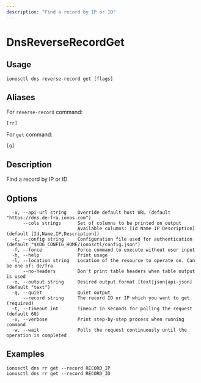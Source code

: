 ```yaml
---
description: "Find a record by IP or ID"
---
```


# DnsReverseRecordGet

## Usage

```text
ionosctl dns reverse-record get [flags]
```

## Aliases

For `reverse-record` command:

```text
[rr]
```

For `get` command:

```text
[g]
```

## Description

Find a record by IP or ID

## Options

```text
  -u, --api-url string    Override default host URL (default "https://dns.de-fra.ionos.com")
      --cols strings      Set of columns to be printed on output 
                          Available columns: [Id Name IP Description] (default [Id,Name,IP,Description])
  -c, --config string     Configuration file used for authentication (default "$XDG_CONFIG_HOME/ionosctl/config.json")
  -f, --force             Force command to execute without user input
  -h, --help              Print usage
  -l, --location string   Location of the resource to operate on. Can be one of: de/fra
      --no-headers        Don't print table headers when table output is used
  -o, --output string     Desired output format [text|json|api-json] (default "text")
  -q, --quiet             Quiet output
      --record string     The record ID or IP which you want to get (required)
  -t, --timeout int       Timeout in seconds for polling the request (default 60)
  -v, --verbose           Print step-by-step process when running command
  -w, --wait              Polls the request continuously until the operation is completed 
```

## Examples

```text
ionosctl dns rr get --record RECORD_IP
ionosctl dns rr get --record RECORD_ID
```

